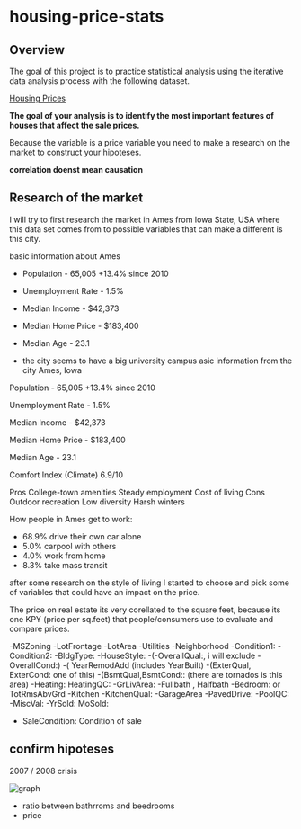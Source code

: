 
# housing-price-stats

## Overview

The goal of this project is to practice statistical analysis using the iterative data analysis process with the following dataset.

[Housing Prices](https://www.kaggle.com/c/house-prices-advanced-regression-techniques/data)

**The goal of your analysis is to identify the most important features of houses that affect the sale prices.**

Because the variable is a price variable you need to make a research on the market to construct your hipoteses.

**correlation doenst mean causation**



## Research of the market 

I will try to first research the market in Ames from Iowa State, USA where this data set comes from to possible variables that can make a different is this city.

basic information about Ames

* Population - 65,005 +13.4% since 2010
* Unemployment Rate - 1.5%
* Median Income - $42,373
* Median Home Price - $183,400
* Median Age - 23.1

* the city seems to have a big university campus
asic information from the city
Ames, Iowa 

Population - 65,005 +13.4% since 2010

Unemployment Rate - 1.5%

Median Income - $42,373

Median Home Price - $183,400

Median Age - 23.1

Comfort Index (Climate) 6.9/10

Pros
 College-town amenities
 Steady employment
 Cost of living
Cons
 Outdoor recreation
 Low diversity
 Harsh winters


How people in Ames get to work:
- 68.9% drive their own car alone
- 5.0% carpool with others
- 4.0% work from home
- 8.3% take mass transit


after some research on the style of living I started to choose and pick 
some of variables that could have an impact on the price.

The price on real estate its very corellated to the square feet, 
because its one KPY (price per sq.feet) that people/consumers use to evaluate and compare prices.

-MSZoning
-LotFrontage
-LotArea
-Utilities
-Neighborhood
-Condition1:
-Condition2:
-BldgType:
-HouseStyle:
-(-OverallQual:, i will exclude -OverallCond:)
-( YearRemodAdd (includes YearBuilt)
-(ExterQual, ExterCond: one of this)
-(BsmtQual,BsmtCond:: (there are tornados is this area)
-Heating: HeatingQC: 
-GrLivArea:
-Fullbath , Halfbath
-Bedroom: or TotRmsAbvGrd
-Kitchen
-KitchenQual:
-GarageArea
-PavedDrive:
-PoolQC:
-MiscVal:
-YrSold: MoSold:
- SaleCondition: Condition of sale

## confirm hipoteses

2007 / 2008 crisis

![graph](https://en.wikipedia.org/wiki/Financial_crisis_of_2007%E2%80%932008#/media/File:TED_Spread.png)



*  ratio between bathrroms and beedrooms
* price 

